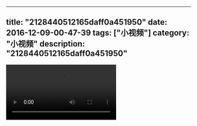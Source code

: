 
---
title: "2128440512165daff0a451950"
date: 2016-12-09-00-47-39
tags: ["小视频"]
category: "小视频"
description: "2128440512165daff0a451950"
---
<video src="http://ohtsqip0g.bkt.clouddn.com/2128440512165daff0a451950.mp4" controls="controls"></video>
